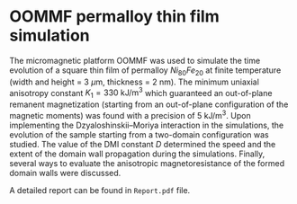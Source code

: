 # OOMMF permalloy thin film simulation

The micromagnetic platform OOMMF was used to simulate the time evolution of a square thin film of permalloy $Ni_{80}Fe_{20}$ at finite temperature (width and height = $3$ $\mu\text{m}$, thickness = $2$ nm). The minimum uniaxial anisotropy constant $K_1=330\text{ kJ/m}^3$ which guaranteed an out-of-plane remanent magnetization (starting from an out-of-plane configuration of the magnetic moments) was found with a precision of $5\text{ kJ/m}^3$. Upon implementing the Dzyaloshinskii–Moriya interaction in the simulations, the evolution of the sample starting from a two-domain configuration was studied. The value of the DMI constant $D$ determined the speed and the extent of the domain wall propagation during the simulations. Finally, several ways to evaluate the anisotropic magnetoresistance of the formed domain walls were discussed.

A detailed report can be found in `Report.pdf` file.
